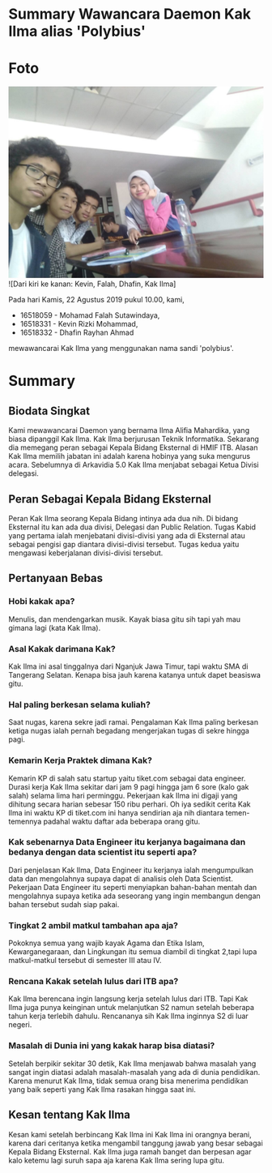 # Summary Wawancara Daemon Kak Ilma alias 'Polybius'
# Foto
![foto](./16518059-16518331-16518332.jpg)
![Dari kiri ke kanan: Kevin, Falah, Dhafin, Kak Ilma]

Pada hari Kamis, 22 Agustus 2019 pukul 10.00, kami,
- 16518059 - Mohamad Falah Sutawindaya,
- 16518331 - Kevin Rizki Mohammad,
- 16518332 - Dhafin Rayhan Ahmad

mewawancarai Kak Ilma yang menggunakan nama sandi 'polybius'.

# Summary
## Biodata Singkat
Kami mewawancarai Daemon yang bernama Ilma Alifia Mahardika, yang biasa dipanggil Kak Ilma. Kak Ilma berjurusan Teknik Informatika. Sekarang dia memegang peran sebagai Kepala Bidang Eksternal di HMIF ITB. Alasan Kak Ilma memilih jabatan ini adalah karena hobinya yang suka mengurus acara. Sebelumnya di Arkavidia 5.0 Kak Ilma menjabat sebagai Ketua Divisi delegasi.

## Peran Sebagai Kepala Bidang Eksternal
Peran Kak Ilma seorang Kepala Bidang intinya ada dua nih. Di bidang Eksternal itu kan ada dua divisi, Delegasi dan Public Relation. Tugas Kabid yang pertama ialah menjebatani divisi-divisi yang ada di Eksternal atau sebagai pengisi gap diantara divisi-divisi tersebut. Tugas kedua yaitu mengawasi keberjalanan divisi-divisi tersebut.

## Pertanyaan Bebas

### Hobi kakak apa?
Menulis, dan mendengarkan musik. Kayak biasa gitu sih tapi yah mau gimana lagi (kata Kak Ilma).

### Asal Kakak darimana Kak?
Kak Ilma ini asal tinggalnya dari Nganjuk Jawa Timur, tapi waktu SMA di Tangerang Selatan. Kenapa bisa jauh karena katanya untuk dapet beasiswa gitu.

### Hal paling berkesan selama kuliah?
Saat nugas, karena sekre jadi ramai. Pengalaman Kak Ilma paling berkesan ketiga nugas ialah pernah begadang mengerjakan tugas di sekre hingga pagi.

### Kemarin Kerja Praktek dimana Kak?
Kemarin KP di salah satu startup yaitu tiket.com sebagai data engineer. Durasi kerja Kak Ilma sekitar dari jam 9 pagi hingga jam 6 sore (kalo gak salah) selama lima hari perminggu. Pekerjaan kak Ilma ini digaji yang dihitung secara harian sebesar 150 ribu perhari. Oh iya sedikit cerita Kak Ilma ini waktu KP di tiket.com ini hanya sendirian aja nih diantara temen-temennya padahal waktu daftar ada beberapa orang gitu.

### Kak sebenarnya Data Engineer itu kerjanya bagaimana dan bedanya dengan data scientist itu seperti apa?
Dari penjelasan Kak Ilma, Data Engineer itu kerjanya ialah mengumpulkan data dan mengolahnya supaya dapat di analisis oleh Data Scientist. Pekerjaan Data Engineer itu seperti menyiapkan bahan-bahan mentah dan mengolahnya supaya ketika ada seseorang yang ingin membangun dengan bahan tersebut sudah siap pakai.

### Tingkat 2 ambil matkul tambahan apa aja?
Pokoknya semua yang wajib kayak Agama dan Etika Islam, Kewarganegaraan, dan Lingkungan itu semua diambil di tingkat 2,tapi lupa matkul-matkul tersebut di semester III atau IV.

### Rencana Kakak setelah lulus dari ITB apa?
Kak Ilma berencana ingin langsung kerja setelah lulus dari ITB. Tapi Kak Ilma juga punya keinginan untuk melanjutkan S2 namun setelah beberapa tahun kerja terlebih dahulu. Rencananya sih Kak Ilma inginnya S2 di luar negeri.

### Masalah di Dunia ini yang kakak harap bisa diatasi?
Setelah berpikir sekitar 30 detik, Kak Ilma menjawab bahwa masalah yang sangat ingin diatasi adalah masalah-masalah yang ada di dunia pendidikan. Karena menurut Kak Ilma, tidak semua orang bisa menerima pendidikan yang baik seperti yang Kak Ilma rasakan hingga saat ini.

## Kesan tentang Kak Ilma
Kesan kami setelah berbincang Kak Ilma ini Kak Ilma ini orangnya berani, karena dari ceritanya ketika mengambil tanggung jawab yang besar sebagai Kepala Bidang Eksternal. Kak Ilma juga ramah banget dan berpesan agar kalo ketemu lagi suruh sapa aja karena Kak Ilma sering lupa gitu.